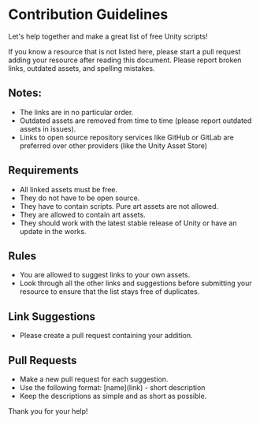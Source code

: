 # Contribution Guidelines

Let's help together and make a great list of free Unity scripts!

If you know a resource that is not listed here, please start a pull request adding your resource after reading this document.
Please report broken links, outdated assets, and spelling mistakes.

## Notes:
* The links are in no particular order.
* Outdated assets are removed from time to time (please report outdated assets in issues).
* Links to open source repository services like GitHub or GitLab are preferred over other providers (like the Unity Asset Store)

## Requirements
* All linked assets must be free.
* They do not have to be open source.
* They have to contain scripts. Pure art assets are not allowed.
* They are allowed to contain art assets.
* They should work with the latest stable release of Unity or have an update in the works.

## Rules
* You are allowed to suggest links to your own assets.
* Look through all the other links and suggestions before submitting your resource to ensure that the list stays free of duplicates.

## Link Suggestions
* Please create a pull request containing your addition.

## Pull Requests
* Make a new pull request for each suggestion.
* Use the following format: \[name\]\(link\) - short description
* Keep the descriptions as simple and as short as possible.

Thank you for your help!
